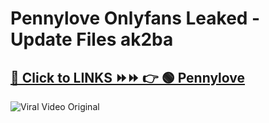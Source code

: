 
 # Pennylove Onlyfans Leaked - Update Files ak2ba

## <h2><a href="https://clipsfans.com/Pennylove&ref=git">🔗 Click to LINKS ⏩⏩ 👉 🟢 Pennylove </a></h2>

<a href="https://clipsfans.com/Pennylove&ref=git" rel="nofollow" data-target="animated-image.originalLink"><img src="https://i.ibb.co.com/xMMVF88/686577567.gif" alt="Viral Video Original" style="max-width: 100%; display: inline-block;" data-target="animated-image.originalImage"></a>

